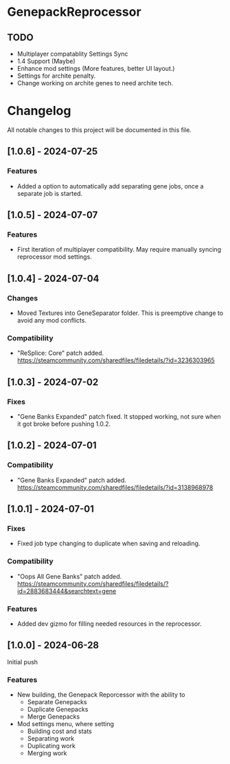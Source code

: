# GenepackReprocessor

## TODO 
- Multiplayer compatablity Settings Sync
- 1.4 Support (Maybe)
- Enhance mod settings (More features, better UI layout.)
- Settings for archite penalty.
- Change working on archite genes to need archite tech.

# Changelog
All notable changes to this project will be documented in this file.

## [1.0.6] - 2024-07-25
### Features
- Added a option to automatically add separating gene jobs, once a separate job is started.

## [1.0.5] - 2024-07-07
### Features
- First iteration of multiplayer compatibility. May require manually syncing reprocessor mod settings.

## [1.0.4] - 2024-07-04
### Changes
- Moved Textures into GeneSeparator folder. This is preemptive change to avoid any mod conflicts.

### Compatibility
- "ReSplice: Core" patch added. https://steamcommunity.com/sharedfiles/filedetails/?id=3236303965

## [1.0.3] - 2024-07-02
### Fixes
- "Gene Banks Expanded" patch fixed. It stopped working, not sure when it got broke before pushing 1.0.2.

## [1.0.2] - 2024-07-01
### Compatibility
- "Gene Banks Expanded" patch added. https://steamcommunity.com/sharedfiles/filedetails/?id=3138968978

## [1.0.1] - 2024-07-01
### Fixes
- Fixed job type changing to duplicate when saving and reloading.

### Compatibility
- "Oops All Gene Banks" patch added. https://steamcommunity.com/sharedfiles/filedetails/?id=2883683444&searchtext=gene

### Features
- Added dev gizmo for filling needed resources in the reprocessor.

## [1.0.0] - 2024-06-28
Initial push

### Features
- New building, the Genepack Reporcessor with the ability to
  - Separate Genepacks
  - Duplicate Genepacks
  - Merge Genepacks
- Mod settings menu, where setting
  - Building cost and stats
  - Separating work
  - Duplicating work
  - Merging work 